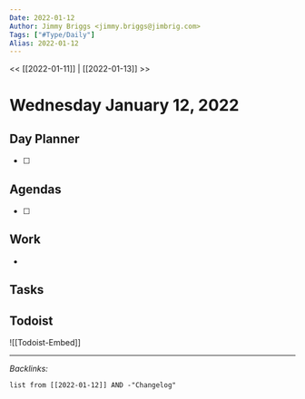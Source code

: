 ```yaml
---
Date: 2022-01-12
Author: Jimmy Briggs <jimmy.briggs@jimbrig.com>
Tags: ["#Type/Daily"]
Alias: 2022-01-12
---
```


<< [[2022-01-11]] | [[2022-01-13]] >>

# Wednesday January 12, 2022

## Day Planner

- [ ] 

## Agendas

- [ ] 

## Work

- 

## Tasks

## Todoist

![[Todoist-Embed]]

***

*Backlinks:*

```dataview
list from [[2022-01-12]] AND -"Changelog"
```